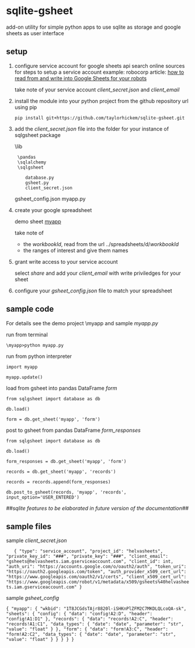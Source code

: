 # sqlite-gsheet
add-on utility for simple python apps to use sqlite as storage and google sheets as user interface

## setup

1. configure service account for google sheets api
    search online sources for steps to setup a service account 
       example: robocorp article: [how to read from and write into Google Sheets for your robots](https://robocorp.com/docs/development-guide/google-sheets/interacting-with-google-sheets)
    
    take note of your service account _client_secret.json_ and _client_email_
 
2. install the module into your python project from the github repository url using pip

     `pip install git+https://github.com/taylorhickem/sqlite-gsheet.git`

3. add the _client_secret.json_ file into the folder for your instance of sqlgsheet package

    
      \lib
      
        \pandas
        \sqlalchemy
        \sqlgsheet

           database.py
           gsheet.py
           client_secret.json

    gsheet_config.json
    myapp.py
                 
4. create your google spreadsheet

    demo sheet [myapp](https://docs.google.com/spreadsheets/d/1T8JCGdsTAjr8820l-iSHKnPlZFM2C7MKDLQLcoQA-sk/) 
    
    take note of 
    * the _workbookId_, read from the url ../spreadsheets/d/_workbookId_
    * the ranges of interest and give them names

5. grant write access to your service account

   select _share_ and add your _client_email_ with write priviledges for your sheet

6. configure your _gsheet_config.json_ file to match your spreadsheet

## sample code

For details see the demo project \myapp
and sample _myapp.py_

run from terminal

`\myapp>python myapp.py`

run from python interpreter

`import myapp`

`myapp.update()`

load from gsheet into pandas DataFrame _form_

`from sqlgsheet import database as db`

`db.load()`

`form = db.get_sheet('myapp', 'form')`

post to gsheet from pandas DataFrame _form_responses_

`from sqlgsheet import database as db`

`db.load()`

`form_responses = db.get_sheet('myapp', 'form')`

`records = db.get_sheet('myapp', 'records')`

`records = records.append(form_responses)`

`db.post_to_gsheet(records,
                      'myapp',
                      'records',
                      input_option='USER_ENTERED')
`

_##sqlite features to be elaborated in future version of the documentation##_

## sample files

sample _client_secret.json_
    
`    {
  "type": "service_account",
  "project_id": "helvasheets",
  "private_key_id": "###",
  "private_key": "###",
  "client_email": "gsheets@helvasheets.iam.gserviceaccount.com",
  "client_id": int,
  "auth_uri": "https://accounts.google.com/o/oauth2/auth",
  "token_uri": "https://oauth2.googleapis.com/token",
  "auth_provider_x509_cert_url": "https://www.googleapis.com/oauth2/v1/certs",
  "client_x509_cert_url": "https://www.googleapis.com/robot/v1/metadata/x509/gsheets%40helvasheets.iam.gserviceaccount.com"
}
`

sample _gsheet_config_

`{
  "myapp": {
    "wkbid": "1T8JCGdsTAjr8820l-iSHKnPlZFM2C7MKDLQLcoQA-sk",
    "sheets": {
      "config": {
        "data": "config!A2:D",
        "header": "config!A1:D1"
      },
      "records": {
        "data": "records!A2:C",
        "header": "records!A1:C1",
        "data_types": {
          "date": "date",
          "parameter": "str",
          "value": "float"
        }
      },
      "form": {
        "data": "form!A3:C",
        "header": "form!A2:C2",
        "data_types": {
          "date": "date",
          "parameter": "str",
          "value": "float"
        }
      }
    }
  }
}
`